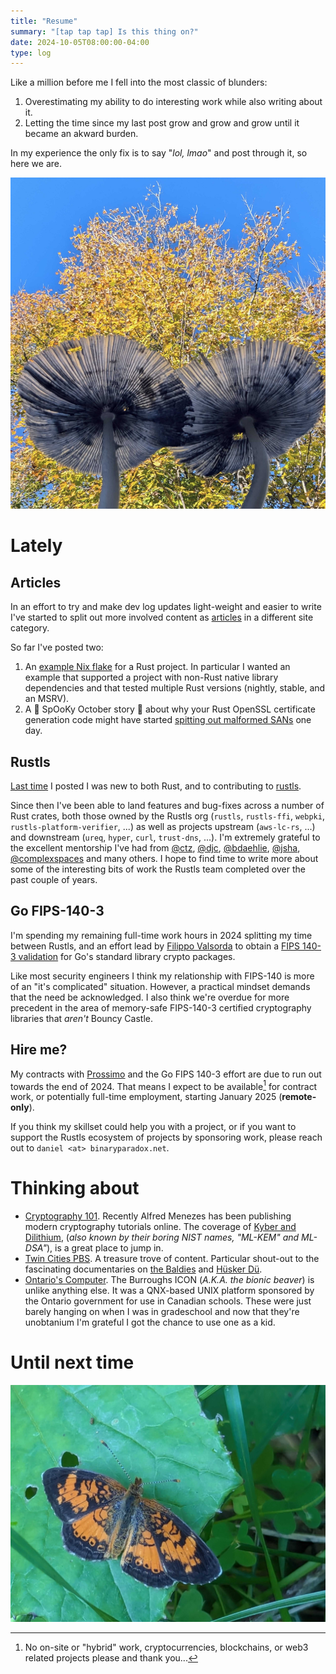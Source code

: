 ```yaml
---
title: "Resume"
summary: "[tap tap tap] Is this thing on?"
date: 2024-10-05T08:00:00-04:00
type: log
---
```


Like a million before me I fell into the most classic of blunders:

1. Overestimating my ability to do interesting work while also writing about it.
2. Letting the time since my last post grow and grow and grow until it became an
   akward burden.

In my experience the only fix is to say "_lol, lmao_" and post through it, so
here we are.

![Mushroom view](./mushview.jpg)

# Lately

## Articles

In an effort to try and make dev log updates light-weight and easier to write
I've started to split out more involved content as [articles] in a different
site category.

So far I've posted two:

1. An [example Nix flake] for a Rust project. In particular I wanted an example
  that supported a project with non-Rust native library dependencies and that
  tested multiple Rust versions (nightly, stable, and an MSRV).
2. A :ghost: SpOoKy October story :ghost: about why your Rust OpenSSL certificate
  generation code might have started [spitting out malformed
  SANs][openssl-rs-sans] one day.

[articles]: /articles
[example Nix flake]: /articles/rust-flake
[openssl-rs-sans]: /articles/openssl-rs-sans/

## Rustls

[Last time] I posted I was new to both Rust, and to contributing to [rustls].

Since then I've been able to land features and bug-fixes across a number of Rust
crates, both those owned by the Rustls org (`rustls`, `rustls-ffi`, `webpki`,
`rustls-platform-verifier`, ...) as well as projects upstream (`aws-lc-rs`, ...)
and downstream (`ureq`, `hyper`, `curl`, `trust-dns`, ...). I'm extremely
grateful to the excellent mentorship I've had from [@ctz], [@djc], [@bdaehlie],
[@jsha], [@complexspaces] and many others. I hope to find time to write more
about some of the interesting bits of work the Rustls team completed over the
past couple of years.

[Last time]: /2023/05/new-and-old
[rustls]: https://github.com/rustls/rustls
[@ctz]: https://github.com/ctz
[@djc]: https://github.com/djc
[@bdaehlie]: https://github.com/bdaehlie
[@jsha]: https://github.com/jsha
[@complexspaces]: https://github.com/complexspaces

## Go FIPS-140-3

I'm spending my remaining full-time work hours in 2024 splitting my time
between Rustls, and an effort lead by [Filippo Valsorda] to obtain a [FIPS 140-3
validation] for Go's standard library crypto packages.

Like most security engineers I think my relationship with FIPS-140 is more of an
"it's complicated" situation. However, a practical mindset demands that the need
be acknowledged. I also think we're overdue for more precedent in the area of
memory-safe FIPS-140-3 certified cryptography libraries that *aren't* Bouncy
Castle.

[Filippo Valsorda]: https://filippo.io/
[FIPS 140-3 validation]: https://github.com/golang/go/issues/69536

## Hire me?

My contracts with [Prossimo] and the Go FIPS 140-3 effort are due to run out
towards the end of 2024. That means I expect to be available[^1] for contract
work, or potentially full-time employment, starting January 2025
(**remote-only**).

If you think my skillset could help you with a project, or if you want to
support the Rustls ecosystem of projects by sponsoring work, please reach out to
`daniel <at> binaryparadox.net`.

[Prossimo]: https://www.memorysafety.org/
[^1]: No on-site or "hybrid" work, cryptocurrencies, blockchains, or web3
    related projects please and thank you...

# Thinking about

<an image>

* [Cryptography 101]. Recently Alfred Menezes has been publishing modern
  cryptography tutorials online. The coverage of [Kyber and Dilithium], (_also
  known by their boring NIST names, "ML-KEM" and ML-DSA"_), is a great place to
  jump in.
* [Twin Cities PBS]. A treasure trove of content. Particular shout-out to the
  fascinating documentaries on [the Baldies] and [Hüsker Dü].
* [Ontario's Computer]. The Burroughs ICON (_A.K.A. the bionic beaver_) is
  unlike anything else. It was a QNX-based UNIX platform sponsored by the
  Ontario government for use in Canadian schools. These were just barely hanging
  on when I was in gradeschool and now that they're unobtanium I'm grateful I got the
  chance to use one as a kid.

[Cryptography 101]: https://cryptography101.ca/
[Kyber and Dilithium]: https://cryptography101.ca/kyber-dilithium/
[Twin Cities PBS]: https://www.youtube.com/@TwinCitiesPBS
[the Baldies]: https://www.youtube.com/watch?v=8BSDZ1DIEIQ
[Hüsker Dü]: https://www.youtube.com/watch?v=_xNcxhKppFM
[Ontario's Computer]: https://jasoneckert.github.io/myblog/icon-computer/

# Until next time

![Northern Crescent butterfly](./crescent.jpg)


